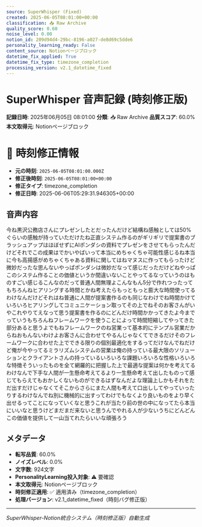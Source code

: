 ```yaml
---
source: SuperWhisper (Fixed)
created: 2025-06-05T08:01:00+00:00
classification: 📥 Raw Archive
quality_score: 0.60
noise_level: 0.00
notion_id: 209d94d4-29bc-8196-a027-de8d69c5dde6
personality_learning_ready: False
content_source: Notionページブロック
datetime_fix_applied: True
datetime_fix_type: timezone_completion
processing_version: v2.1_datetime_fixed
---
```


# SuperWhisper 音声記録 (時刻修正版)

**記録日時**: 2025年06月05日 08:01:00
**分類**: 📥 Raw Archive
**品質スコア**: 60.0%
**本文取得元**: Notionページブロック


# 🔧 時刻修正情報
- **元の時刻**: `2025-06-05T08:01:00.000Z`
- **修正後時刻**: `2025-06-05T08:01:00+00:00`
- **修正タイプ**: timezone_completion
- **修正日時**: 2025-06-06T05:29:31.946305+00:00

## 音声内容

今ね黒沢公務店さんにプレゼンしたとだったんだけど結構ね感触としては50%ぐらいの感触が持っていただけたね正直システム作るのがギリギリで提案書のブラッシュアップはほぼせずにAIポンダシの資料でプレゼンをさせてもらったんだけどそれでこの成果はでかいやばいって本当にめちゃくちゃ可能性感じるね本当に今も高揚感がめちゃくちゃある資料に関してはねマヌスに作ってもらったけど微妙だったな思んないやっぱポンダシは微妙だなって感じだっただけどねやっぱこのシステム作ることの価値というか間違いないことやってるなっていうのはものすごい感じるこんなのだって普通人間無理よこんなもん5分で作れつったってもちろんねヒアリングする時間とかね考えたらもっともっと膨大な時間使ってるわけなんだけどそれはね普通に人間が提案書作るのも同じなわけでね時間かけていろいろヒアリングしてコミュニケーション取ってその上でねそのお客さんがいやこれやりてえなって思う提案書を作るのにどんだけ時間かかってきたよ今までっていうもちろんねフレームワークを使うことによって時間短縮してやってきた部分あると思うよでもねフレームワークのね営業って基本的にテンプル営業だからねおもんないわけよお客さんに合わせてやるんじゃなくてできるだけそのフレームワークに合わせた上でできる限りの個別最適化をするってだけなんでねだけど俺が今やってるミラリズムシステムの営業は俺の持っている最大限のソリューションとクライアントさんの持っているいろいろな課題いろいろな性格いろいろな特徴そういったものを全て網羅的に把握した上で最適な提案は何かを考えてるわけなんで下手な人間が一生懸命考えてるより一生懸命考えて出したものって感じてもらえてもおかしくないものができるはずなんだよな理論上しかもそれをただ出すだけじゃなくてそこからさらにまた人間も考えて口出ししてやっていったりするわけなんでね別に機械的に出すってわけでもなくより良いものをより早く出せるってことになっていくなと思うこれが当たり前の世の中になってたら本当にいいなと思うけどまだまだ来ないと思うんでやれる人が少ないうちにどんどんこの価値を提供して一山当てれたらいいな頑張ろう

## メタデータ

- **転写品質**: 60.0%
- **ノイズレベル**: 0.0%
- **文字数**: 924文字
- **PersonalityLearning投入対象**: ⚠️ 要確認
- **本文取得元**: Notionページブロック
- **時刻修正適用**: ✅ 適用済み（timezone_completion）
- **処理バージョン**: v2.1_datetime_fixed（時刻バグ修正版）

---
*SuperWhisper-Notion統合システム（時刻修正版）自動生成*
